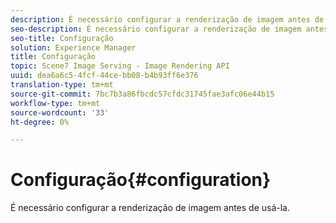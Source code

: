 ```yaml
---
description: É necessário configurar a renderização de imagem antes de usá-la.
seo-description: É necessário configurar a renderização de imagem antes de usá-la.
seo-title: Configuração
solution: Experience Manager
title: Configuração
topic: Scene7 Image Serving - Image Rendering API
uuid: dea6a6c5-4fcf-44ce-bb08-b4b93ff6e376
translation-type: tm+mt
source-git-commit: 7bc7b3a86fbcdc57cfdc31745fae3afc06e44b15
workflow-type: tm+mt
source-wordcount: '33'
ht-degree: 0%

---
```



# Configuração{#configuration}

É necessário configurar a renderização de imagem antes de usá-la.

